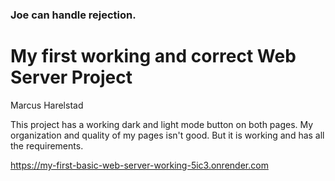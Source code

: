 ### Joe can handle rejection.

# My first working and correct Web Server Project
Marcus Harelstad

 This project has a working dark and light mode button on both pages. My organization and quality of my pages isn't good. But it is working and has all the requirements.

 https://my-first-basic-web-server-working-5ic3.onrender.com
